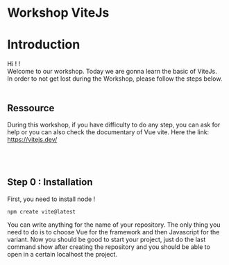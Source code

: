 # Workshop ViteJs

<h1>Introduction</h1>
Hi ! !<br>
Welcome to our workshop. Today we are gonna learn the basic of ViteJs.<br>
In order to not get lost during the Workshop, please follow the steps below.

<br>
<br>
<h2>Ressource</h2>

During this workshop, if you have difficulty to do any step, you can ask for help or you can also check the documentary of Vue vite. Here the link: https://vitejs.dev/

<br>
<br>
<h2>Step 0 : Installation</h2>
First, you need to install node !

```
npm create vite@latest

```

You can write anything for the name of your repository. The only thing you need to do is to choose Vue for the framework and then Javascript for the variant. Now you should be good to start your project, just do the last command show after creating the repository and you should be able to open in a certain localhost the project.


